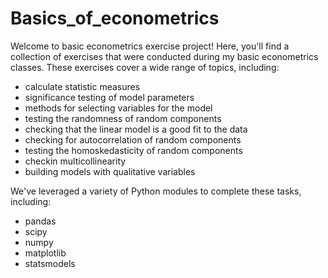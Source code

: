 # Basics_of_econometrics
Welcome to basic econometrics exercise project! Here, you'll find a collection of exercises that were conducted during my basic econometrics classes. These exercises cover a wide range of topics, including:
- calculate statistic measures
- significance testing of model parameters
- methods for selecting variables for the model
- testing the randomness of random components
- checking that the linear model is a good fit to the data
- checking for autocorrelation of random components
- testing the homoskedasticity of random components
- checkin multicollinearity
- building models with qualitative variables

We've leveraged a variety of Python modules to complete these tasks, including:

- pandas
- scipy
- numpy
- matplotlib
- statsmodels

